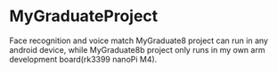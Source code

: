 # MyGraduateProject
Face recognition and voice match
MyGraduate8 project can run in any android device, while MyGraduate8b project only runs in my own arm development board(rk3399 nanoPi M4).
